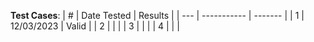 **Test Cases**:
| \#  | Date Tested | Results |
| --- | ----------- | ------- |
|  1  | 12/03/2023  |  Valid  |
|  2  |             |         |
|  3  |             |         |
|  4  |             |         |
